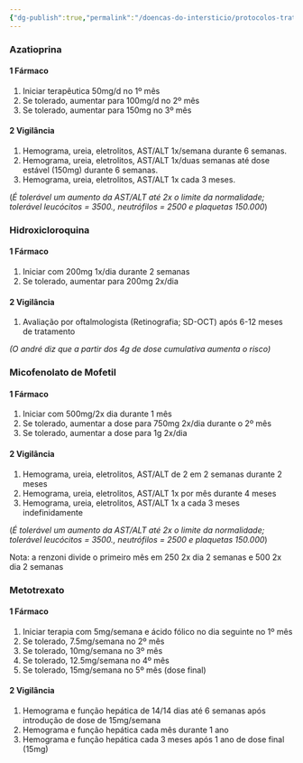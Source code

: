 ```yaml
---
{"dg-publish":true,"permalink":"/doencas-do-intersticio/protocolos-tratamento-brompton/"}
---
```



### Azatioprina
#### 1 Fármaco
1. Iniciar terapêutica 50mg/d no 1º mês
2. Se tolerado, aumentar para 100mg/d no 2º mês
3. Se tolerado, aumentar para 150mg no 3º mês

#### 2 Vigilância
1. Hemograma, ureia, eletrolitos, AST/ALT 1x/semana durante 6 semanas.
2. Hemograma, ureia, eletrolitos, AST/ALT 1x/duas semanas até dose estável (150mg) durante 6 semanas. 
3. Hemograma, ureia, eletrolitos, AST/ALT 1x cada 3 meses. 

(*É tolerável um aumento da AST/ALT até 2x o limite da normalidade; tolerável leucócitos = 3500., neutrófilos = 2500 e plaquetas 150.000*)

### Hidroxicloroquina 

#### 1 Fármaco
1. Iniciar com 200mg 1x/dia durante 2 semanas
2. Se tolerado, aumentar para 200mg 2x/dia

#### 2 Vigilância
1. Avaliação por oftalmologista (Retinografia; SD-OCT) após 6-12 meses de tratamento

*(O andré diz que a partir dos 4g de dose cumulativa aumenta o risco)*

### Micofenolato de Mofetil 

#### 1 Fármaco 
1. Iniciar com 500mg/2x dia durante 1 mês
2. Se tolerado, aumentar a dose para 750mg 2x/dia durante o 2º mês
3. Se tolerado, aumentar a dose para 1g 2x/dia

#### 2 Vigilância
1. Hemograma, ureia, eletrolitos, AST/ALT de 2 em 2 semanas durante 2 meses
2. Hemograma, ureia, eletrolitos, AST/ALT 1x por mês durante 4 meses
3. Hemograma, ureia, eletrolitos, AST/ALT 1x a cada 3 meses indefinidamente

(*É tolerável um aumento da AST/ALT até 2x o limite da normalidade; tolerável leucócitos = 3500., neutrófilos = 2500 e plaquetas 150.000*)

Nota: a renzoni divide o primeiro mês em 250 2x dia 2 semanas e 500 2x dia 2 semanas 

### Metotrexato 

#### 1 Fármaco
1. Iniciar terapia com 5mg/semana e ácido fólico no dia seguinte no 1º mês
2. Se tolerado, 7.5mg/semana no 2º mês
3. Se tolerado, 10mg/semana no 3º mês
4. Se tolerado, 12.5mg/semana no 4º mês
5. Se tolerado, 15mg/semana no 5º mês (dose final)

#### 2 Vigilância
1. Hemograma e função hepática de 14/14 dias até 6 semanas após introdução de dose de 15mg/semana
2. Hemograma e função hepática cada mês durante 1 ano
3. Hemograma e função hepática cada 3 meses após 1 ano de dose final (15mg)



